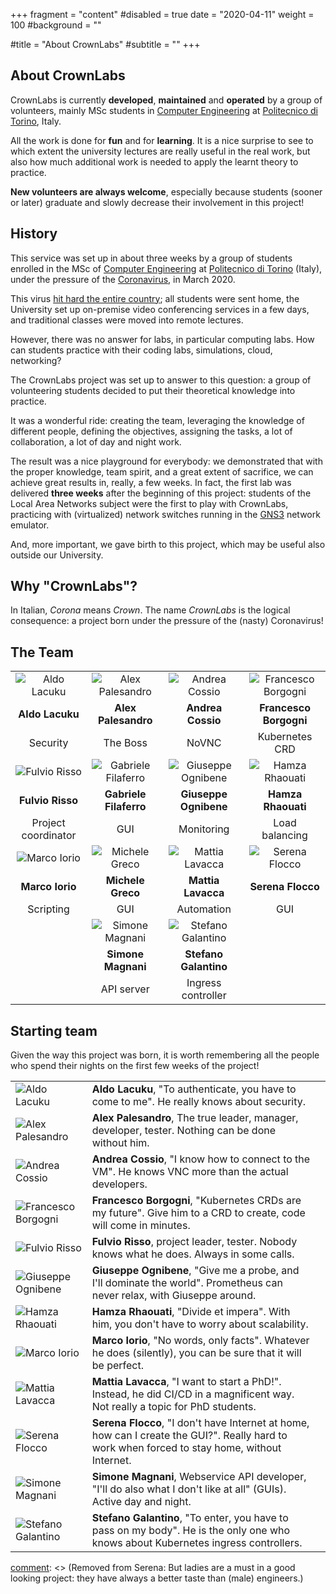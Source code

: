 +++
fragment = "content"
#disabled = true
date = "2020-04-11"
weight = 100
#background = ""

#title = "About CrownLabs"
#subtitle = ""
+++

## About CrownLabs

CrownLabs is currently **developed**, **maintained** and **operated** by a group of volunteers, mainly MSc students in [Computer Engineering](http://www.dauin.polito.it/) at [Politecnico di Torino](http://www.polito.it), Italy.

All the work is done for **fun** and for **learning**. It is a nice surprise to see to which extent the university lectures are really useful in the real work, but also how much additional work is needed to apply the learnt theory to practice.

**New volunteers are always welcome**, especially because students (sooner or later) graduate and slowly decrease their involvement in this project!



## History
This service was set up in about three weeks by a group of students enrolled in the MSc of [Computer Engineering](http://www.dauin.polito.it/) at [Politecnico di Torino](http://www.polito.it) (Italy), under the pressure of the [Coronavirus](https://en.wikipedia.org/wiki/Coronavirus), in March 2020.

This virus [hit hard the entire country](https://www.worldometers.info/coronavirus/country/italy/); all students were sent home, the University set up on-premise video conferencing services in a few days, and traditional classes were moved into remote lectures.

However, there was no answer for labs, in particular computing labs. How can students practice with their coding labs, simulations, cloud, networking?

The CrownLabs project was set up to answer to this question: a group of volunteering students decided to put their theoretical knowledge into practice.

It was a wonderful ride: creating the team, leveraging the knowledge of different people, defining the objectives, assigning the tasks, a lot of collaboration, a lot of day and night work.

The result was a nice playground for everybody: we demonstrated that with the proper knowledge, team spirit, and a great extent of sacrifice, we can achieve great results in, really, a few weeks.
In fact, the first lab was delivered **three weeks** after the beginning of this project: students of the Local Area Networks subject were the first to play with CrownLabs, practicing with (virtualized) network switches running in the [GNS3](https://www.gns3.com/) network emulator.

And, more important, we gave birth to this project, which may be useful also outside our University.


## Why "CrownLabs"?
In Italian, *Corona* means *Crown*.
The name *CrownLabs* is the logical consequence: a project born under the pressure of the (nasty) Coronavirus!


## The Team

| | | | |
|:-:|:-:|:-:|:-:|
![Aldo Lacuku](/images/aldo.jpg "Aldo Lacuku") | ![Alex Palesandro](/images/alex.jpg "Alex Palesandro") | ![Andrea Cossio](/images/andrea.jpg "Andrea Cossio") | ![Francesco Borgogni](/images/francesco.jpg "Francesco Borgogni")
**Aldo Lacuku** | **Alex Palesandro** | **Andrea Cossio** | **Francesco Borgogni**
Security | The Boss | NoVNC | Kubernetes CRD
![Fulvio Risso](/images/fulvio.jpg "Fulvio Risso") | ![Gabriele Filaferro](/images/gabriele.jpg "Gabriele Filaferro") | ![Giuseppe Ognibene](/images/giuseppe.jpg "Giuseppe Ognibene") | ![Hamza Rhaouati](/images/hamza.jpg "Hamza Rhaouati")
**Fulvio Risso** | **Gabriele Filaferro** | **Giuseppe Ognibene** | **Hamza Rhaouati**
Project coordinator | GUI | Monitoring | Load balancing
![Marco Iorio](/images/marco.jpg "Marco Iorio") | ![Michele Greco](/images/michele.jpg "Michele Greco") | ![Mattia Lavacca](/images/mattia.jpg "Mattia Lavacca") | ![Serena Flocco](/images/serena.jpg "Serena Flocco")
**Marco Iorio** | **Michele Greco** | **Mattia Lavacca** | **Serena Flocco**
Scripting | GUI | Automation | GUI 
| | ![Simone Magnani](/images/simone.jpg "Simone Magnani") | ![Stefano Galantino](/images/stefano.jpg "Stefano Galantino") 
| | **Simone Magnani** | **Stefano Galantino**
| | API server | Ingress controller




## Starting team
Given the way this project was born, it is worth remembering all the people who spend their nights on the first few weeks of the project!


[comment]: <> (The two lines belows are just needed to avoid printing the table header)

| | | |
|-|-|-|
![Aldo Lacuku](/images/aldo.jpg "Aldo Lacuku")                    | **Aldo Lacuku**, "To authenticate, you have to come to me". He really knows about security.
![Alex Palesandro](/images/alex.jpg "Alex Palesandro")            | **Alex Palesandro**, The true leader, manager, developer, tester. Nothing can be done without him.
![Andrea Cossio](/images/andrea.jpg "Andrea Cossio")              | **Andrea Cossio**, "I know how to connect to the VM". He knows VNC more than the actual developers.
![Francesco Borgogni](/images/francesco.jpg "Francesco Borgogni") | **Francesco Borgogni**, "Kubernetes CRDs are my future". Give him to a CRD to create, code will come in minutes.
![Fulvio Risso](/images/fulvio.jpg "Fulvio Risso")                | **Fulvio Risso**, project leader, tester. Nobody knows what he does. Always in some calls.
![Giuseppe Ognibene](/images/giuseppe.jpg "Giuseppe Ognibene")    | **Giuseppe Ognibene**, "Give me a probe, and I'll dominate the world". Prometheus can never relax, with Giuseppe around.
![Hamza Rhaouati](/images/hamza.jpg "Hamza Rhaouati")             | **Hamza Rhaouati**, "Divide et impera". With him, you don't have to worry about scalability.
![Marco Iorio](/images/marco.jpg "Marco Iorio")                   | **Marco Iorio**, "No words, only facts". Whatever he does (silently), you can be sure that it will be perfect.
![Mattia Lavacca](/images/mattia.jpg "Mattia Lavacca")            | **Mattia Lavacca**, "I want to start a PhD!". Instead, he did CI/CD in a magnificent way. Not really a topic for PhD students.
![Serena Flocco](/images/serena.jpg "Serena Flocco")              | **Serena Flocco**, "I don't have Internet at home, how can I create the GUI?". Really hard to work when forced to stay home, without Internet.
![Simone Magnani](/images/simone.jpg "Simone Magnani")            | **Simone Magnani**, Webservice API developer, "I'll do also what I don't  like at all" (GUIs). Active day and night.
![Stefano Galantino](/images/stefano.jpg "Stefano Galantino")     | **Stefano Galantino**, "To enter, you have to pass on my body". He is the only one who knows about Kubernetes ingress controllers.

[comment]: <> (Removed from Aldo: He also knows the boss of the hosting room, which was very helpful indeed.)
[comment]: <> (Removed from Serena: But ladies are a must in a good looking project: they have always a better taste than (male) engineers.)

